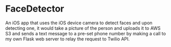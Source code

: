 # FaceDetector
An iOS app that uses the iOS device camera to detect faces and upon detecting one, it would take a picture of the person and uploads it to AWS S3 and sends a text message to a pre-set phone number by making a call to my own Flask web server to relay the request to Twilio API.
